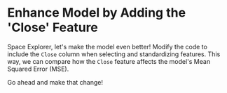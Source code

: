 # Enhance Model by Adding the 'Close' Feature

Space Explorer, let's make the model even better! Modify the code to include the `Close` column when selecting and standardizing features. This way, we can compare how the `Close` feature affects the model's Mean Squared Error (MSE).

Go ahead and make that change!